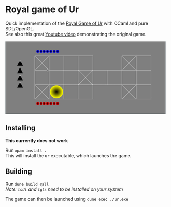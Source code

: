 # Royal game of Ur

Quick implementation of the [Royal Game of Ur](https://en.wikipedia.org/wiki/Royal_Game_of_Ur) with OCaml and pure SDL/OpenGL.  
See also this great [Youtube video](https://www.youtube.com/watch?v=WZskjLq040I) demonstrating the original game.

![animated demonstration](screen.gif)

## Installing

**This currently does not work**

Run `opam install .`  
This will install the `ur` executable, which launches the game.

## Building

Run `dune build @all`  
*Note: `tsdl` and `tgls` need to be installed on your system*

The game can then be launched using `dune exec ./ur.exe`

